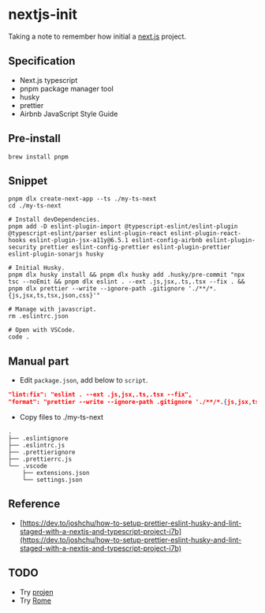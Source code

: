 # nextjs-init

Taking a note to remember how initial a [next.js](https://nextjs.org/) project.

## Specification

- Next.js typescript
- pnpm package manager tool
- husky
- prettier
- Airbnb JavaScript Style Guide

## Pre-install

```shell
brew install pnpm
```

## Snippet

```shell
pnpm dlx create-next-app --ts ./my-ts-next
cd ./my-ts-next

# Install devDependencies.
pnpm add -D eslint-plugin-import @typescript-eslint/eslint-plugin @typescript-eslint/parser eslint-plugin-react eslint-plugin-react-hooks eslint-plugin-jsx-a11y@6.5.1 eslint-config-airbnb eslint-plugin-security prettier eslint-config-prettier eslint-plugin-prettier eslint-plugin-sonarjs husky

# Initial Husky.
pnpm dlx husky install && pnpm dlx husky add .husky/pre-commit "npx tsc --noEmit && pnpm dlx eslint . --ext .js,jsx,.ts,.tsx --fix . && pnpm dlx prettier --write --ignore-path .gitignore './**/*.{js,jsx,ts,tsx,json,css}'"

# Manage with javascript.
rm .eslintrc.json

# Open with VSCode.
code .
```

## Manual part

- Edit `package.json`, add below to `script`.

```json
"lint:fix": "eslint . --ext .js,jsx,.ts,.tsx --fix",
"format": "prettier --write --ignore-path .gitignore './**/*.{js,jsx,ts,tsx,json,css}'"
```

- Copy files to ./my-ts-next

```text
.
├── .eslintignore
├── .eslintrc.js
├── .prettierignore
├── .prettierrc.js
└── .vscode
    ├── extensions.json
    └── settings.json
```

## Reference

- [https://dev.to/joshchu/how-to-setup-prettier-eslint-husky-and-lint-staged-with-a-nextjs-and-typescript-project-i7b](https://dev.to/joshchu/how-to-setup-prettier-eslint-husky-and-lint-staged-with-a-nextjs-and-typescript-project-i7b)

## TODO

- Try [projen](https://github.com/projen/projen)
- Try [Rome](https://rome.tools/)
